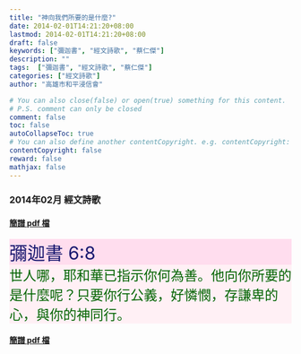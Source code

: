 ```yaml
---
title: "神向我們所要的是什麼?"
date: 2014-02-01T14:21:20+08:00
lastmod: 2014-02-01T14:21:20+08:00
draft: false
keywords: ["彌迦書", "經文詩歌", "蔡仁傑"]
description: ""
tags:  ["彌迦書", "經文詩歌", "蔡仁傑"]
categories: ["經文詩歌"]
author: "高雄市和平浸信會"

# You can also close(false) or open(true) something for this content.
# P.S. comment can only be closed
comment: false
toc: false
autoCollapseToc: true
# You can also define another contentCopyright. e.g. contentCopyright: "This is another copyright."
contentCopyright: false
reward: false
mathjax: false
---
```


### 2014年02月 經文詩歌

#### [簡譜 pdf 檔](/pdf-h/h201402.pdf "神向我們所要的是什麼?")

<div style="background-color:#FFDDEE"><font size="6", color="#191970">
彌迦書 6:8
</font>
</div>

<div style="background-color:#FFF0F5"><font size="5", color="#006400">
世人哪，耶和華已指示你何為善。他向你所要的是什麼呢？只要你行公義，好憐憫，存謙卑的心，與你的神同行。
</font>
</div>

#### [簡譜 pdf 檔](/pdf-h/h201402.pdf "神向我們所要的是什麼?")